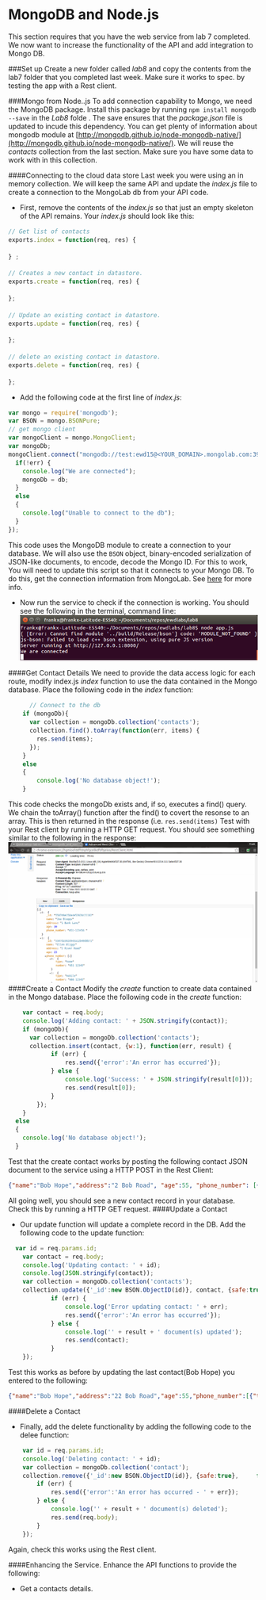 

# MongoDB and Node.js

This section requires that you have the web service from  lab 7 completed.
We now want to increase the functionality of the API and add integration to Mongo DB. 

###Set up
Create a new folder called *lab8* and copy the contents from the lab7 folder that you completed last week. Make sure it works to spec. by testing the app with a Rest client. 

###Mongo from Node..js
To add connection capability to Mongo, we need the MongoDB package. Install this package by running ``npm install mongodb --save`` in the *Lab8* folde . The save ensures that the *package.json* file is updated to incude this dependency.
You can get plenty of information about mongodb module at [http://mongodb.github.io/node-mongodb-native/](http://mongodb.github.io/node-mongodb-native/). We will reuse the *contacts* collection from the last section. Make sure you have some data to work with in this collection.

####Connecting to the cloud data store
Last week you were using an in memory collection. We will keep the same API and update the *index.js* file to create a connection to the MongoLab db from your API code.

- First, remove the contents of the *index.js* so that just an empty skeleton of the API remains. Your *index.js* should look like this:

```javascript
// Get list of contacts
exports.index = function(req, res) {
   
} ;

// Creates a new contact in datastore.
exports.create = function(req, res) {
   
};

// Update an existing contact in datastore.
exports.update = function(req, res) {
   
};

// delete an existing contact in datastore.
exports.delete = function(req, res) {
    
};
```
- Add the following code at the first line of *index.js*:
```javascript
var mongo = require('mongodb');
var BSON = mongo.BSONPure;
// get mongo client
var mongoClient = mongo.MongoClient;
var mongoDb;
mongoClient.connect("mongodb://test:ewd15@<YOUR_DOMAIN>.mongolab.com:39311/contacts_db", function(err, db) {
  if(!err) {
    console.log("We are connected");
    mongoDb = db;
  }
  else
  {
  	console.log("Unable to connect to the db");
  }
});
```
This code uses the MongoDB module to create a connection to your database. We will also use the ``BSON`` object,  binary-encoded serialization of JSON-like documents, to encode, decode the Mongo ID. 
For this to work, You will need to update this script so that it connects to your Mongo DB. To do this, get the connection information from MongoLab. See [here](http://docs.mongolab.com/connecting/#connect-string) for more info.
- Now run the service to check if the connection is working. You should see the following in the terminal, command line:
![](img/02.png)

####Get Contact Details
We need to provide the data access logic for each route, modify index.js *index* function to use the data contained in the Mongo database.  Place the following code in the *index* function:
```javascript
	  // Connect to the db
	if (mongoDb){
	  var collection = mongoDb.collection('contacts');
	  collection.find().toArray(function(err, items) {
	  	res.send(items);
	  });
	}
	else
	{
		console.log('No database object!');
	}
```
This code checks the mongoDb exists and, if so, executes a find() query. We chain the toArray() function after the find() to covert the resonse to an array. This is then returned in the response (i.e. ``res.send(items)``
Test with your Rest client by running a HTTP GET request. You should see something similar to the following in the response:
![](img/03.png)
####Create a Contact
Modify the *create* function to create data contained in the Mongo database.  Place the following code in the *create* function:
```javascript
    var contact = req.body;
    console.log('Adding contact: ' + JSON.stringify(contact));
    if (mongoDb){
      var collection = mongoDb.collection('contacts');
      collection.insert(contact, {w:1}, function(err, result) {
            if (err) {
                res.send({'error':'An error has occurred'});
            } else {
                console.log('Success: ' + JSON.stringify(result[0]));
                res.send(result[0]);
            }
        });
    }
  else
  {
    console.log('No database object!');
  }
```
Test that the create contact works by posting the following contact JSON document to the service using a HTTP POST in the Rest Client:
```json
{"name":"Bob Hope","address":"2 Bob Road", "age":55, "phone_number": [{"type":"home","number":"051 12345"}, {"type":"mobile","number":"086 12345"}], "email":"bhope@wit.ie"}
```
All going well, you should see a new contact record in your database. Check this by running a HTTP GET request.
####Update a Contact
- Our update function will update a complete record in the DB. Add the following code to the update function:
```javascript
  var id = req.params.id;
    var contact = req.body;
    console.log('Updating contact: ' + id);
    console.log(JSON.stringify(contact));
    var collection = mongoDb.collection('contacts');
    collection.update({'_id':new BSON.ObjectID(id)}, contact, {safe:true}, function(err, result) {
            if (err) {
                console.log('Error updating contact: ' + err);
                res.send({'error':'An error has occurred'});
            } else {
                console.log('' + result + ' document(s) updated');
                res.send(contact);
            }
    });
```
Test this works as before by updating the last contact(Bob Hope) you entered to the following:
```JSON
{"name":"Bob Hope","address":"22 Bob Road","age":55,"phone_number":[{"type":"home","number":"051 12345"},{"type":"mobile","number":"086 12345"}],"email":"bhope@wit.ie"}
```
####Delete a Contact
- Finally, add the delete functionality by adding the following code to the delee function:
```javascript
    var id = req.params.id;
    console.log('Deleting contact: ' + id);
    var collection = mongoDb.collection('contact');
    collection.remove({'_id':new BSON.ObjectID(id)}, {safe:true},     function(err, result) {
        if (err) {
            res.send({'error':'An error has occurred - ' + err});
        } else {
            console.log('' + result + ' document(s) deleted');
            res.send(req.body);
        }
    });
```
Again, check this works using the Rest client.

####Enhancing the Service.
Enhance the API functions to provide the following:
- Get a contacts details.